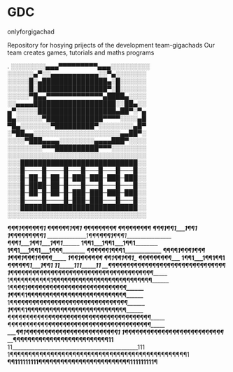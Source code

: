 # GDC
 onlyforgigachad
 
Repository for hosying prijects of the development team-gigachads
Our team creates games, tutorials and maths programs

.
░░░░░░░░▄▄▄▀▀▀▀▀▀▀▀▀▄▄▄░░░░░░░░░
░░░░░░▄▀░░▄▄▄▄▄▄▄▄▄▄▄░░▀▄░░░░░░░
░░░░░█░▄███████████████▄░█░░░░░░
░░░░░█░████████████████▀░█░░░░░░
░░░░░▀█▄▄▀▀▀▀▀▀▀▀▀▀▀▀▀▄████▄░░░░
░░▄▄▄▄███████████████████░░██▄░░
▄▀░░░░░██████████████████▄██▀░▀▄
█▄░░░░░░▀█████████████▀▀▀▀░░░░▄█
▀█▄░░░░░░░▀█████████▀░░░░░░░░▄█▀
░▀██▄▄░░░░░░░░░░░░░░░░░░░░▄▄██▀░
░░░░▀███▄▄▄▄░░░░░░░░▄▄▄▄███▀░░░░
░░░░░░░░▀▀▀██████████▀▀▀░░░░░░░░
░░░░░░░░░░░░░░░░░░░░░░░░░░░░░░░░
░░░███████████████████████████░░
░░░█────█────█───█───█───█───█░░
░░░█─██─█─██─█─███─███─███─███░░
░░░█─████─██─█───█───█───█───█░░
░░░█─██─█─██─█─███─███─███─███░░
░░░█────█────█─███─███───█───█░░
░░░███████████████████████████░░
░░░░░░░░░░░░░░░░░░░░░░░░░░░░░░░░

 

_________________¶¶¶1___¶¶¶____¶¶¶1_______________
__________________¶¶¶____¶¶¶____1¶¶1______________
___________________¶¶¶____¶¶¶____¶¶¶______________
___________________¶¶¶____¶¶¶____¶¶¶______________
__________________¶¶¶____1¶¶1___1¶¶1______________
________________1¶¶¶____¶¶¶____¶¶¶1_______________
______________1¶¶¶____¶¶¶1___¶¶¶1_________________
_____________¶¶¶1___1¶¶1___1¶¶1___________________
____________1¶¶1___1¶¶1___1¶¶1____________________
____________1¶¶1___1¶¶1___1¶¶¶____________________
_____________¶¶¶____¶¶¶1___¶¶¶1___________________
______________¶¶¶¶___1¶¶¶___1¶¶¶__________________
_______________1¶¶¶1___¶¶¶1___¶¶¶¶________________
_________________1¶¶1____¶¶¶____¶¶¶_______________
___________________¶¶1____¶¶1____¶¶1______________
___________________¶¶¶____¶¶¶____¶¶¶______________
__________________1¶¶1___1¶¶1____¶¶1______________
_________________¶¶¶____¶¶¶1___1¶¶1_______________
________________11_____111_____11_________________
__________¶¶¶¶¶¶¶¶¶¶¶¶¶¶¶¶¶¶¶¶¶¶¶¶¶¶¶¶¶¶¶¶________
1¶¶¶¶¶¶¶¶¶¶¶__¶¶¶¶¶¶¶¶¶¶¶¶¶¶¶¶¶¶¶¶¶¶¶¶¶¶¶¶________
1¶¶¶¶¶¶¶¶¶¶¶__1¶¶¶¶¶¶¶¶¶¶¶¶¶¶¶¶¶¶¶¶¶¶¶¶¶¶¶________
1¶¶_______¶¶__1¶¶¶¶¶¶¶¶¶¶¶¶¶¶¶¶¶¶¶¶¶¶¶¶¶¶¶________
1¶¶_______¶¶__1¶¶¶¶¶¶¶¶¶¶¶¶¶¶¶¶¶¶¶¶¶¶¶¶¶¶¶________
1¶¶_______¶¶__¶¶¶¶¶¶¶¶¶¶¶¶¶¶¶¶¶¶¶¶¶¶¶¶¶¶¶¶________
1¶¶_______¶¶__1¶¶¶¶¶¶¶¶¶¶¶¶¶¶¶¶¶¶¶¶¶¶¶¶¶¶¶________
_¶¶¶¶¶¶¶¶¶¶¶__¶¶¶¶¶¶¶¶¶¶¶¶¶¶¶¶¶¶¶¶¶¶¶¶¶¶¶¶________
_¶¶¶¶¶¶¶¶¶¶¶__¶¶¶¶¶¶¶¶¶¶¶¶¶¶¶¶¶¶¶¶¶¶¶¶¶¶¶¶________
__________¶¶___1¶¶¶¶¶¶¶¶¶¶¶¶¶¶¶¶¶¶¶¶¶¶¶¶¶1________
__________1¶¶___¶¶¶¶¶¶¶¶¶¶¶¶¶¶¶¶¶¶¶¶¶¶¶¶¶_________
____________¶¶¶¶¶¶¶¶¶¶¶¶¶¶¶¶¶¶¶¶¶¶¶¶¶¶11__________
11_____________________________________________111
1¶¶¶¶¶¶¶¶¶¶¶¶¶¶¶¶¶¶¶¶¶¶¶¶¶¶¶¶¶¶¶¶¶¶¶¶¶¶¶¶¶¶¶¶¶¶¶¶1
__¶¶111111111¶¶¶¶¶¶¶¶¶¶¶¶¶¶¶¶¶¶¶¶¶¶¶¶¶111111111¶__

